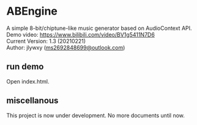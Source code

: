 # ABEngine

A simple 8-bit/chiptune-like music generator based on AudioContext API.<br/>
Demo video: https://www.bilibili.com/video/BV1g5411N7D6<br/>
Current Version: 1.3 (20210221)<br/>
Author: jlywxy (ms2692848699@outlook.com) <br/>

## run demo
Open index.html.

## miscellanous
This project is now under development. No more documents until now.
